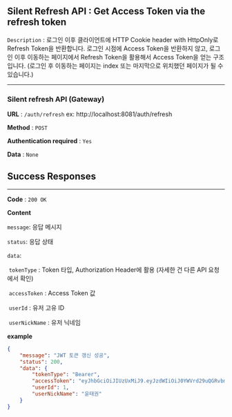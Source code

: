 ## Silent Refresh API : Get Access Token via the refresh token 

`Description` : 로그인 이후 클라이언트에 HTTP Cookie header with HttpOnly로 Refresh Token을 반환합니다. 로그인 시점에 Access Token을 반환하지 않고, 로그인 이후 이동하는 페이지에서 Refresh Token을 활용해서 Access Token을 얻는 구조입니다. (로그인 후 이동하는 페이지는 index 또는 마지막으로 위치했던 페이지가 될 수 있습니다.) 

___

### Silent refresh API (Gateway) 

**URL** : `/auth/refresh` ex: http://localhost:8081/auth/refresh

**Method** : `POST`

**Authentication required** : `Yes`

**Data** : `None` 

## Success Responses

___

**Code** : `200 OK`

**Content**

`message`: 응답 메시지 

`status`: 응답 상태 

`data`:  

​		`tokenType` : Token 타입, Authorization Header에 활용 (자세한 건 다른 API 요청에서 확인)

​	    `accessToken` : Access Token 값

​		`userId` : 유저 고유 ID

​		`userNickName` : 유저 닉네임

**example**

```json
{
    "message": "JWT 토큰 갱신 성공",
    "status": 200,
    "data": {
        "tokenType": "Bearer",
        "accessToken": "eyJhbGciOiJIUzUxMiJ9.eyJzdWIiOiJ0YWVrd29uQGRvbmdndWsuZWR1IiwiaWF0IjoxNjEyNzcyMTQwLCJleHAiOjE2MTI3NzIyMDB9.g-26F0oEnlaVdX3ER9JUAwi7qN80ifKBJjrqKGiovKbVzBTSHFgyjgkZX0zeyLTaEVFALE-U7hHNY2Wj-MM0JQ",
        "userId": 1,
        "userNickName": "윤태권"
    }
}
```




